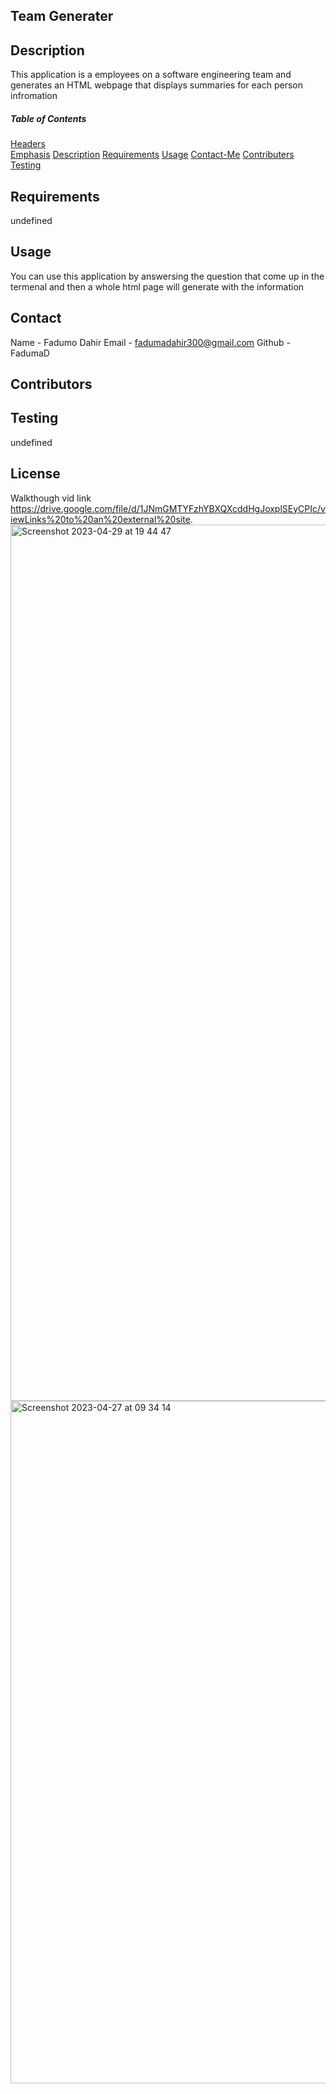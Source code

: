 ## Team Generater
   ## Description
  This application is a employees on a software engineering team and generates an HTML webpage that displays summaries for each person infromation 

  ##### Table of Contents  
  [Headers](#headers)  
  [Emphasis](#emphasis) 
  [Description](#description)
  [Requirements](#requirements)
  [Usage](#usage)
  [Contact-Me](#contact-me)
  [Contributers](#contributers)
  [Testing](#testing)
  
     
  ## Requirements
  undefined
  ## Usage
  You can use this application by answersing the question that come up in the termenal and then a whole html page will generate with the information
  ## Contact
  Name - Fadumo Dahir 
  Email - fadumadahir300@gmail.com
  Github - FadumaD
  ## Contributors
 
  ## Testing
  undefined
  ## License
   Walkthough vid link 
   https://drive.google.com/file/d/1JNmGMTYFzhYBXQXcddHgJoxplSEyCPIc/viewLinks%20to%20an%20external%20site.
   <img width="1402" alt="Screenshot 2023-04-29 at 19 44 47" src="https://user-images.githubusercontent.com/117111465/235319186-a3c836a2-432d-47c1-959c-e19e5f904e1a.png">
<img width="1092" alt="Screenshot 2023-04-27 at 09 34 14" src="https://user-images.githubusercontent.com/117111465/235319215-b24786fc-8b29-48fc-b2b2-fd25b77281fb.png">

   
